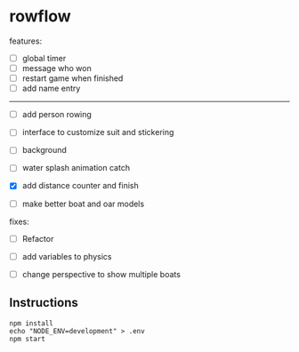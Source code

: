 # rowflow

features:

- [ ] global timer
- [ ] message who won
- [ ] restart game when finished
- [ ] add name entry
----
- [ ] add person rowing
- [ ] interface to customize suit and stickering
- [ ] background
- [ ] water splash animation catch
- [x] add distance counter and finish
- [ ] make better boat and oar models



fixes:
- [ ] Refactor
- [ ] add variables to physics
- [ ] change perspective to show multiple boats


## Instructions
```
npm install
echo "NODE_ENV=development" > .env
npm start
```